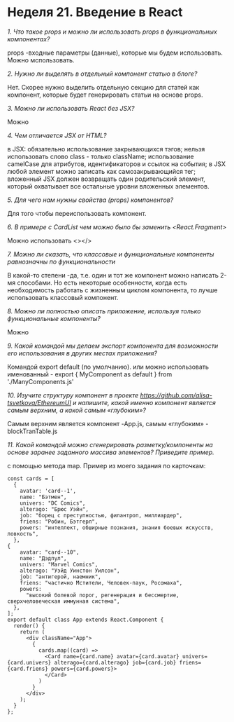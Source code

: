 # Неделя 21. Введение в React

*1. Что такое props и можно ли использовать props в функциональных компонентах?*

props -входные параметры (данные), которые мы будем использовать. Можно мспользовать.

*2.	Нужно ли выделять в отдельный компонент статью в блоге?*

Нет. Скорее нужно выделить отдельную секцию для статей как компонент, которые будет генерировать статьи на основе props.

*3.	Можно ли использовать React без JSX?*

Можно

*4.	Чем отличается JSX от HTML?*

в JSX: обязательно использование закрывающихся тэгов;
 нельзя использовать слово class - только className;
 использование camelCase для атрибутов, идентификаторов и ссылок на события;
в JSX любой элемент можно записать как самозакрывающийся тег;
 вложенный JSX должен возвращать один родительский элемент, который охватывает все остальные уровни вложенных элементов.

*5.	Для чего нам нужны свойства (props) компонентов?*

Для того чтобы переиспользовать компонент.

*6.	В примере с CardList чем можно было бы заменить <React.Fragment>*

Можно использовать <></>

*7.	Можно ли сказать, что классовые и функциональные компоненты равнозначны по функциональности*

В какой-то степени -да, т.е. один и тот же компонент можно написать 2-мя способами.
Но есть некоторые особенности, когда есть необходимость работать с жизненным циклом компонента, то лучше использовать классовый компонент.

*8.	Можно ли полностью описать приложение, используя только функциональные компоненты?*

Можно

*9.	Какой командой мы делаем экспорт компонента для возможности его использования в других местах приложения?*

Командой  export default (по умолчанию). или можно использовать именованный - export { MyComponent as default } from './ManyComponents.js'

*10. Изучите структуру компонент в проекте https://github.com/alisa-tsvetkova/EthereumUI и напишите, какой именно компонент является самым верхним, а какой самым «глубоким»?*

Самым верхним является компонент -App.js, самым «глубоким» - blockTranTable.js


*11. Какой командой можно сгенерировать разметку/компоненты на основе заранее заданного массива элементов? Приведите пример.*

с помощью метода map. Пример из моего задания по карточкам:
```
const cards = [
  {
    avatar: 'card--1',
    name: "Бэтмен",
    univers: "DC Comics",
    alterago: "Брюс Уэйн",
    job: "борец с преступностью, филантроп, миллиардер",
    friens: "Робин, Бэтгерл",
    powers: "интеллект, обширные познания, знания боевых искусств, ловкость",
  },
{
    avatar: "card--10",
    name: "Дэдпул",
    univers: "Marvel Comics",
    alterago: "Уэйд Уинстон Уилсон",
    job: "антигерой, наемник",
    friens: "частично Мстители, Человек-паук, Росомаха",
    powers:
      "высокий болевой порог, регенерация и бессмертие, сверхчеловеческая иммунная система",
  },
];
export default class App extends React.Component {
  render() {
    return (
      <div className="App">
        {
          cards.map((card) =>
            <Card name={card.name} avatar={card.avatar} univers={card.univers} alterago={card.alterago} job={card.job} friens={card.friens} powers={card.powers}>
            </Card>
          )
        }
      </div>
    );
  }
};
```
